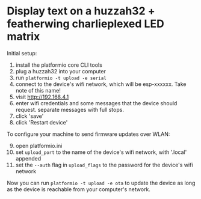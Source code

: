 # Display text on a huzzah32 + featherwing charlieplexed LED matrix

Initial setup:

1. install the platformio core CLI tools
2. plug a huzzah32 into your computer
3. run `platformio -t upload -e serial`
4. connect to the device's wifi network, which will be esp-xxxxxx. Take note of this name!
5. visit http://192.168.4.1
6. enter wifi credentials and some messages that the device should request. separate messages with full stops.
7. click 'save'
8. click 'Restart device'

To configure your machine to send firmware updates over WLAN:

9. open platformio.ini
10. set `upload_port` to the name of the device's wifi network, with '.local' appended
11. set the `--auth` flag in `upload_flags` to the password for the device's wifi network

Now you can run `platformio -t upload -e ota` to update the device as long as the device is reachable from your computer's network.
